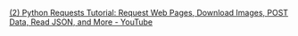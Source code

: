 [(2) Python Requests Tutorial: Request Web Pages, Download Images, POST Data, Read JSON, and More - YouTube](https://www.youtube.com/watch?v=tb8gHvYlCFs)